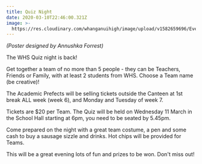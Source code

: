 ```yaml
---
title: Quiz Night
date: 2020-03-10T22:46:00.321Z
image: >-
  https://res.cloudinary.com/whanganuihigh/image/upload/v1582659696/Events/Quiz-night-poster.2000high.jpg
---
```

*(Poster designed by Annushka Forrest)*  

The WHS Quiz night is back!  

Get together a team of no more than 5 people - they can be Teachers, Friends or Family, with at least 2 students from WHS.  Choose a Team name (be creative)!  

The Academic Prefects will be selling tickets outside the Canteen at 1st break ALL week (week 6), and Monday and Tuesday of week 7.  

Tickets are $20 per Team. The Quiz will be held on Wednesday 11 March in the School Hall starting at 6pm, you need to be seated by 5.45pm.  

Come prepared on the night with a great team costume, a pen and some cash to buy a sausage sizzle and drinks. Hot chips will be provided for Teams.  

This will be a great evening lots of fun and prizes to be won. Don't miss out!
